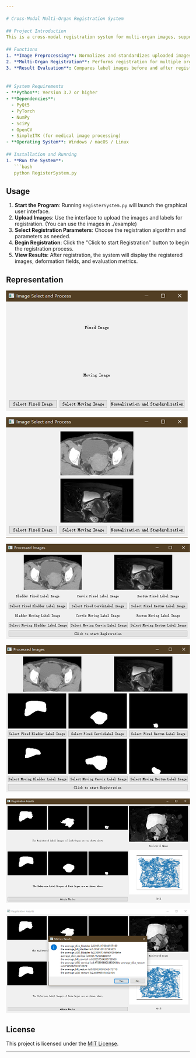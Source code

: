 ```yaml
---

# Cross-Modal Multi-Organ Registration System

## Project Introduction
This is a cross-modal registration system for multi-organ images, supporting registration across different modalities such as MRI and CT. The system is developed in Python, with the user interface built using PyQt5 and deep learning algorithms implemented using PyTorch.

## Functions
1. **Image Preprocessing**: Normalizes and standardizes uploaded images and processes uploaded labels.
2. **Multi-Organ Registration**: Performs registration for multiple organs, outputs the registered images, and generates deformation fields.
3. **Result Evaluation**: Compares label images before and after registration against the reference image, and provides evaluation metrics such as Dice, Mutual Information (MI), and Average Symmetric Surface Distance (ASD).


## System Requirements
- **Python**: Version 3.7 or higher
- **Dependencies**:
  - PyQt5
  - PyTorch
  - NumPy
  - SciPy
  - OpenCV
  - SimpleITK (for medical image processing)
- **Operating System**: Windows / macOS / Linux

## Installation and Running
1. **Run the System**:
   ```bash
   python RegisterSystem.py
   ```

## Usage
1. **Start the Program**: Running `RegisterSystem.py` will launch the graphical user interface.
2. **Upload Images**: Use the interface to upload the images and labels for registration. (You can use the images in ./example)
3. **Select Registration Parameters**: Choose the registration algorithm and parameters as needed.
4. **Begin Registration**: Click the "Click to start Registration" button to begin the registration process.
5. **View Results**: After registration, the system will display the registered images, deformation fields, and evaluation metrics.


## Representation
![welcome image](figs/1.png)

![welcome image](figs/2.png)

![welcome image](figs/3.png)

![welcome image](figs/4.png)

![welcome image](figs/5.png)

![welcome image](figs/6.png)

## License
This project is licensed under the [MIT License](LICENSE).

---
```

